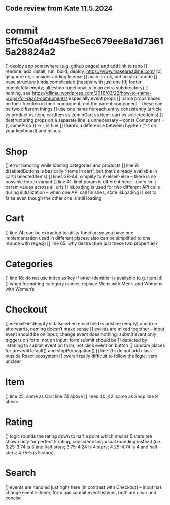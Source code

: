 ## Code review from Kate 11.5.2024

# commit 5ffc50af4d45fbe5ec679ee8a1d73615a28824a2

[] deploy app somewhere (e.g. github pages) and add link to repo
[] readme: add install, run, build, deploy, https://www.makeareadme.com/
[x] gitignore ok, consider adding license
[] main.jsx ok, but no strict mode
[] base structure kinda complicated (header with just one h1; footer completely empty; all eshop functionality in an extra subdirectory)
[] naming, see https://dlinau.wordpress.com/2016/02/22/how-to-name-props-for-react-components/
especially event props
[] name props based on their function in their component, not the parent component – these can be two different things
[] use one name for each entity consistently (article vs product vs item; cartItem vs itemInCart vs item; cart vs selectedItems)
[] destructuring props on a separate line is unnecessary – const Component = ({ someProp }) => { is fine
[] there’s a difference between hyphen (“-” on your keyboard) and minus

# Shop

[] error handling while loading categories and products
[] line 9: disabledButtons is basically “items in cart”, but that’s already available in cart (selectedItems)
[] lines 38-44: simplify to if-elseif-else – there is no possible fourth variant
[] line 41: limit param is different here – unify limit param values across all urls
[] isLoading is used for two different API calls during initialization – when one API call finishes, state isLoading is set to false even though the other one is still loading

# Cart

[] line 74: can be extracted to utility function so you have one implementation used in different places; also can be simplified to one reduce with regexp
[] line 65: why destructure just these two properties?

# Categories

[] line 16: do not use index as key if other identifier is available (e.g. item.id)
[] when formatting category names, replace Mens with Men’s and Womens with Women’s

# Checkout

[] isEmailFieldEmpty is false when email field is pristine (empty) and true afterwards, naming doesn’t make sense
[] events are mixed together – input event should be on input; change event does nothing; submit event only triggers on form, not on input; form submit should be [] detected by listening to submit event on form, not click event on button
[] random places for preventDefault() and stopPropagation()
[] line 20: do not add class outside React ecosystem
[] overall really difficult to follow the logic, very unclear

# Item

[] line 25: same as Cart line 74 above
[] lines 40, 42: same as Shop line 9 above

# Rating

[] logic rounds the rating down to half a point which means 5 stars are shown only for perfect 5 rating, consider using usual rounding instead (i.e. 3.25-3.74 is 3 and half stars; 3.75-4.24 is 4 stars; 4.25-4.74 is 4 and half stars; 4.75-5 is 5 stars)

# Search

[] events are handled just right here (in contrast with Checkout) – input has change event listener, form has submit event listener, both are clear and concise
